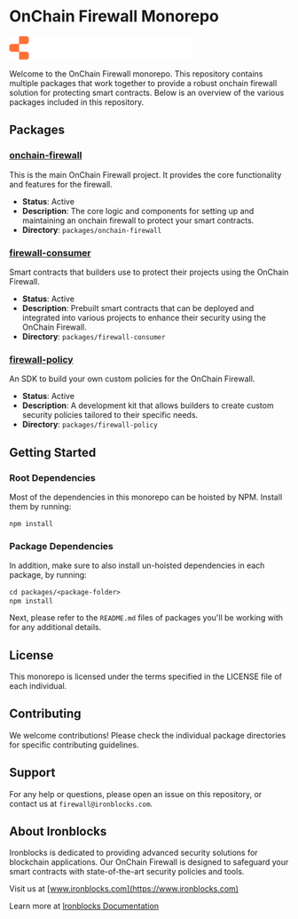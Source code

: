 # OnChain Firewall Monorepo

![Ironblocks](packages//onchain-firewall/ironblocks-logo.svg)

Welcome to the OnChain Firewall monorepo. This repository contains multiple packages that work together to provide a robust onchain firewall solution for protecting smart contracts. Below is an overview of the various packages included in this repository.

## Packages

### [onchain-firewall](packages/onchain-firewall)

This is the main OnChain Firewall project. It provides the core functionality and features for the firewall.

-   **Status**: Active
-   **Description**: The core logic and components for setting up and maintaining an onchain firewall to protect your smart contracts.
-   **Directory**: `packages/onchain-firewall`

### [firewall-consumer](packages/firewall-consumer)

Smart contracts that builders use to protect their projects using the OnChain Firewall.

-   **Status**: Active
-   **Description**: Prebuilt smart contracts that can be deployed and integrated into various projects to enhance their security using the OnChain Firewall.
-   **Directory**: `packages/firewall-consumer`

### [firewall-policy](packages/firewall-policy)

An SDK to build your own custom policies for the OnChain Firewall.

-   **Status**: Active
-   **Description**: A development kit that allows builders to create custom security policies tailored to their specific needs.
-   **Directory**: `packages/firewall-policy`

## Getting Started

### Root Dependencies

Most of the dependencies in this monorepo can be hoisted by NPM. Install them by running:

```shell
npm install
```

### Package Dependencies

In addition, make sure to also install un-hoisted dependencies in each package, by running:

```shell
cd packages/<package-folder>
npm install
```

Next, please refer to the `README.md` files of packages you'll be working with for any additional details.

## License

This monorepo is licensed under the terms specified in the LICENSE file of each individual.

## Contributing

We welcome contributions! Please check the individual package directories for specific contributing guidelines.

## Support

For any help or questions, please open an issue on this repository, or contact us at `firewall@ironblocks.com`.

## About Ironblocks

Ironblocks is dedicated to providing advanced security solutions for blockchain applications. Our OnChain Firewall is designed to safeguard your smart contracts with state-of-the-art security policies and tools.

Visit us at [www.ironblocks.com](https://www.ironblocks.com)

Learn more at [Ironblocks Documentation](https://docs.ironblocks.com)